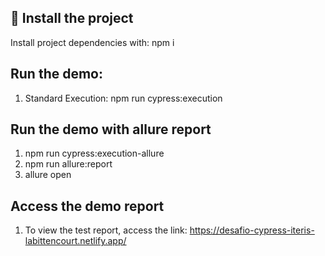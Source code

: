 ## 🚀 Install the project


Install project dependencies with: npm i

## Run the demo:

1. Standard Execution: npm run cypress:execution

## Run the demo with allure report

   1. npm run cypress:execution-allure
   2. npm run allure:report
   3. allure open

## Access the demo report

1. To view the test report, access the link: https://desafio-cypress-iteris-labittencourt.netlify.app/
